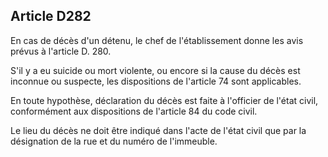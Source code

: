 Article D282
----
En cas de décès d'un détenu, le chef de l'établissement donne les avis prévus à
l'article D. 280.

S'il y a eu suicide ou mort violente, ou encore si la cause du décès est
inconnue ou suspecte, les dispositions de l'article 74 sont applicables.

En toute hypothèse, déclaration du décès est faite à l'officier de l'état civil,
conformément aux dispositions de l'article 84 du code civil.

Le lieu du décès ne doit être indiqué dans l'acte de l'état civil que par la
désignation de la rue et du numéro de l'immeuble.
